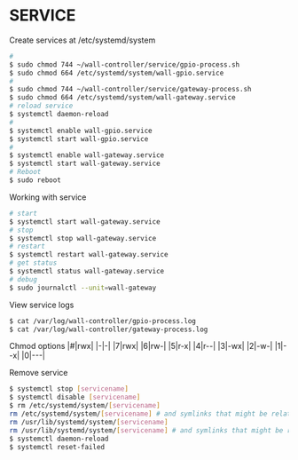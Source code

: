 # SERVICE
Create services at /etc/systemd/system
```sh
#
$ sudo chmod 744 ~/wall-controller/service/gpio-process.sh
$ sudo chmod 664 /etc/systemd/system/wall-gpio.service
#
$ sudo chmod 744 ~/wall-controller/service/gateway-process.sh
$ sudo chmod 664 /etc/systemd/system/wall-gateway.service
# reload service
$ systemctl daemon-reload
#
$ systemctl enable wall-gpio.service
$ systemctl start wall-gpio.service
#
$ systemctl enable wall-gateway.service
$ systemctl start wall-gateway.service
# Reboot
$ sudo reboot
```
Working with service
```sh
# start
$ systemctl start wall-gateway.service
# stop
$ systemctl stop wall-gateway.service
# restart
$ systemctl restart wall-gateway.service
# get status
$ systemctl status wall-gateway.service
# debug
$ sudo journalctl --unit=wall-gateway
```
View service logs
```sh
$ cat /var/log/wall-controller/gpio-process.log
$ cat /var/log/wall-controller/gateway-process.log
```

Chmod options
|#|rwx|
|-|-|
|7|rwx|
|6|rw-|
|5|r-x|
|4|r--|
|3|-wx|
|2|-w-|
|1|--x|
|0|---|

Remove service
```sh
$ systemctl stop [servicename]
$ systemctl disable [servicename]
$ rm /etc/systemd/system/[servicename]
rm /etc/systemd/system/[servicename] # and symlinks that might be related
rm /usr/lib/systemd/system/[servicename] 
rm /usr/lib/systemd/system/[servicename] # and symlinks that might be related
$ systemctl daemon-reload
$ systemctl reset-failed
```
